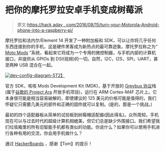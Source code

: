 # 把你的摩托罗拉安卓手机变成树莓派

> 原文:[https://hack aday . com/2016/08/15/turn-your-Motorola-Android-phone-into-a-raspberry-pi/](https://hackaday.com/2016/08/15/turn-your-motorola-android-phone-into-a-raspberry-pi/)

摩托罗拉和法内尔/Element 14 开发了一种附加板和 SDK，可以让你将几乎任何东西连接到你的手机，这是硬件黑客成为新热点的最可靠迹象。摩托罗拉称之为“ [Moto Mods](http://developer.motorola.com/explore/system-architecture) ”系统，看起来它将成为一个专用的微控制器，与手机内部的计算机接口，并提供从 GPIOs 到 DSI(视频)的一切。自然，I2C，I2S，SPI，UART，甚至两种 USB 混合在一起。

[![dev-config-diagram-5](../Images/cf5b9fd5b3b53097a48e836b6d41d44c.png)T2】](https://hackaday.com/wp-content/uploads/2016/08/dev-config-diagram-5.png)

官方 SDK，咳咳 Mods Development Kit (MDK)，基于开放的 [Greybus 协议](https://kernel-recipes.org/en/2015/talks/an-introduction-to-greybus/)栈(属于[谷歌的 Project Ara](http://www.protocolinsight.com/greybus-protocol/) 开放手机项目)，运行在 ARM Cortex-M4F 芯片上。它本身很可能是相当容易破解的，即使建议的 125 美元的价格可能是值得的，我们怀疑它只需要几美元的部件和正确的固件就可以复制。(是的，那是一个挑战。)

最初的四个适配器板从简单的试验板到树莓帽适配器(因此得名)。众所周知，手机现在可以与过去时代的超级计算机相媲美，但它们总是缺少外围接口。我们希望我们垃圾箱里的所有旧智能手机都有类似的功能。你说什么？如果你可以使用手机进行各种有用的交流，你会用手机做什么？

通过 [HackerBoards](http://hackerboards.com/modular-moto-z-android-phone-supports-diy-and-rpi-hat-add-ons/) ，感谢【Tom】的提示！